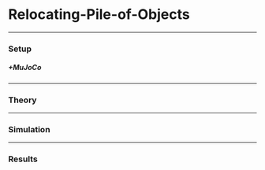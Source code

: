 # Relocating-Pile-of-Objects
---
### Setup
##### +MuJoCo

---
### Theory

---
### Simulation

---
### Results
